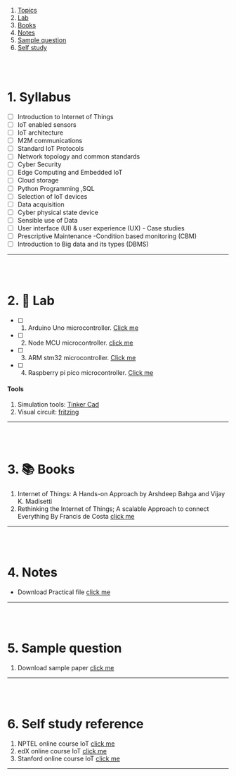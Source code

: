 1. [Topics](#1)
2. [Lab](#2)
3. [Books](#3)
4. [Notes](#4)
5. [Sample question](#5)
6. [Self study](#6)

<br>
<br>

# 1. Syllabus<a id='1'></a>

- [ ] Introduction to Internet of Things
- [ ] IoT enabled sensors
- [ ] IoT architecture
- [ ] M2M communications
- [ ] Standard IoT Protocols
- [ ] Network topology and common standards
- [ ] Cyber Security
- [ ] Edge Computing and Embedded IoT
- [ ] Cloud storage
- [ ] Python Programming ,SQL
- [ ] Selection of IoT devices
- [ ] Data acquisition
- [ ] Cyber physical state device
- [ ] Sensible use of Data
- [ ] User interface (UI) & user experience (UX) - Case studies
- [ ] Prescriptive Maintenance -Condition based monitoring (CBM)
- [ ] Introduction to Big data and its types (DBMS)

---

<br>
<br>

# 2. 🧪 Lab<a id='2'></a>

- [ ] 1. Arduino Uno microcontroller. [Click me](assets/lab/arduino/README.MD.md)
- [ ] 2. Node MCU microcontroller. [click me](assets/lab/nodemcu/README.MD.md)
- [ ] 3. ARM stm32 microcontroller. [Click me](<assets/lab/arm stm32 blue pill/README.MD.md>)
- [ ] 4. Raspberry pi pico microcontroller. [Click me](<assets/lab/raspberry pi zero/README.MD.md>)

#### Tools
1. Simulation tools: [Tinker Cad](https://www.tinkercad.com/dashboard) 
2. Visual circuit: [fritzing](https://github.com/fritzing/fritzing-app/releases/download/CD-548/fritzing-3d61c58421bdb63ca903bb5d11310a257f1ec0ed-develop-548.windows.64.zip)
 
---

<br>
<br>

# 3. 📚 Books<a id='3'></a>

1. Internet of Things: A Hands-on Approach by Arshdeep Bahga and Vijay K. Madisetti
2. Rethinking the Internet of Things; A scalable Approach to connect Everything By Francis de Costa [click me](https://library.oapen.org/bitstream/handle/20.500.12657/28154/1/1001840.pdf)

---

<br>
<br>

# 4. Notes<a id='4'></a>

- Download Practical file [click me]()

---

<br>
<br>

# 5. Sample question<a id='5'></a>

1. Download sample paper [click me]()

---

<br>
<br>

# 6. Self study reference<a id='6'></a>

1. NPTEL online course IoT [click me](https://archive.nptel.ac.in/courses/106/105/106105166/)
2. edX online course IoT [click me](https://www.edx.org/learn/iot-internet-of-things/curtin-university-introduction-to-the-internet-of-things-iot)
3. Stanford online course IoT [click me](https://online.stanford.edu/courses/xee100-introduction-internet-things)

---
